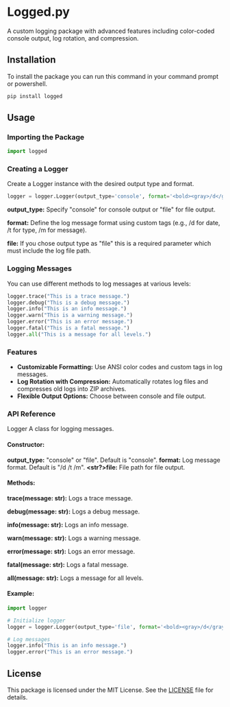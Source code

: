 # Logged.py
A custom logging package with advanced features including color-coded console output, log rotation, and compression.

## Installation
To install the package you can run this command in your command prompt or powershell.

```bash
pip install logged
```

## Usage
### Importing the Package
```python
import logged
```

### Creating a Logger
Create a Logger instance with the desired output type and format.

```python
logger = logger.Logger(output_type='console', format='<bold><gray>/d</gray> <type>/t</type></bold>       /m')
```
**output_type:** Specify "console" for console output or "file" for file output.

**format:** Define the log message format using custom tags (e.g., /d for date, /t for type, /m for message).

**file:** If you chose output type as "file" this is a required parameter which must include the log file path.

### Logging Messages
You can use different methods to log messages at various levels:

```python
logger.trace("This is a trace message.")
logger.debug("This is a debug message.")
logger.info("This is an info message.")
logger.warn("This is a warning message.")
logger.error("This is an error message.")
logger.fatal("This is a fatal message.")
logger.all("This is a message for all levels.")
```
### Features
- **Customizable Formatting:** Use ANSI color codes and custom tags in log messages.
- **Log Rotation with Compression:** Automatically rotates log files and compresses old logs into ZIP archives.
- **Flexible Output Options:** Choose between console and file output.

### API Reference
<class>Logger
A class for logging messages.

#### Constructor:

**<str>output_type:** "console" or "file". Default is "console".
**<str>format:** Log message format. Default is "<bold><gray>/d</gray> <type>/t</type></bold> /m".
**<str?>file:** File path for file output.

#### Methods:

**<None>trace(message: str):** Logs a trace message.

**<None>debug(message: str):** Logs a debug message.

**<None>info(message: str):** Logs an info message.

**<None>warn(message: str):** Logs a warning message.

**<None>error(message: str):** Logs an error message.

**<None>fatal(message: str):** Logs a fatal message.

**<None>all(message: str):** Logs a message for all levels.


#### Example:
```python
import logger

# Initialize logger
logger = logger.Logger(output_type='file', format='<bold><gray>/d</gray> <type>/t</type></bold>       /m', file='logfile.txt')

# Log messages
logger.info("This is an info message.")
logger.error("This is an error message.")
```

## License

This package is licensed under the MIT License. See the [LICENSE](https://github.com/hypixeloffical/logged-py/blob/main/LICENSE) file for details.
